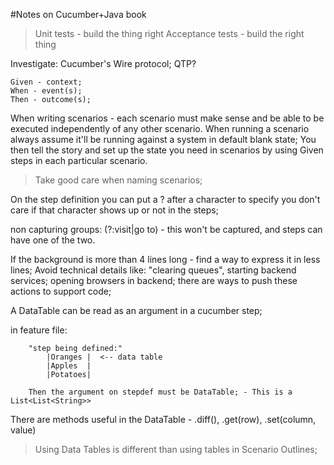 #Notes on Cucumber+Java book

> Unit tests - build the thing right
> Acceptance tests - build the right thing

Investigate: Cucumber's Wire protocol; QTP?

```
Given - context;
When - event(s);
Then - outcome(s);
```

When writing scenarios - each scenario must make sense and be able to be executed independently of any other scenario. When running a scenario always assume it'll be running against a system in default blank state; You then tell the story and set up the state you need in scenarios by using Given steps in each particular scenario.

> Take good care when naming scenarios;

On the step definition you can put a ? after a character to specify you don't care if that character shows up or not in the steps;

non capturing groups:   (?:visit|go to) - this won't be captured, and steps can have one of the two.

If the background is more than 4 lines long - find a way to express it in less lines;
Avoid technical details like: "clearing queues", starting backend services; opening browsers in backend; there are ways to push these actions to support code;

A DataTable can be read as an argument in a cucumber step;

in feature file:
```
    "step being defined:"
        |Oranges |  <-- data table
        |Apples  |
        |Potatoes|

    Then the argument on stepdef must be DataTable; - This is a List<List<String>>
```

There are methods useful in the DataTable - .diff(), .get(row), .set(column, value)

> Using Data Tables is different than using tables in Scenario Outlines;
